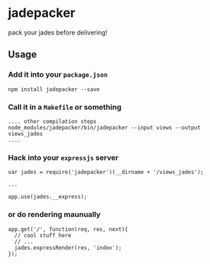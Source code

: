 jadepacker
==========

pack your jades before delivering!

## Usage

### Add it into your `package.json`

    npm install jadepacker --save

### Call it in a `Makefile` or something

    .... other compilation steps
    node_modules/jadepacker/bin/jadepacker --input views --output views_jades
    ....

### Hack into your `expressjs` server

    var jades = require('jadepacker')(__dirname + '/views_jades');

    ...

    app.use(jades.__express);

### or do rendering maunually

    app.get('/', function(req, res, next){
      // cool stuff here
      // ...
      jades.expressRender(res, 'index');
    });
    

